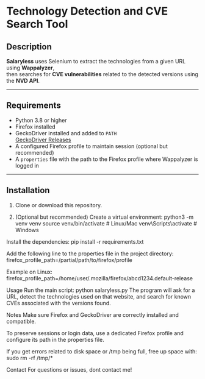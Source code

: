 # Technology Detection and CVE Search Tool

## Description

**Salaryless** uses Selenium to extract the technologies from a given URL using **Wappalyzer**,  
then searches for **CVE vulnerabilities** related to the detected versions using the **NVD API**.

---

## Requirements

- Python 3.8 or higher  
- Firefox installed  
- GeckoDriver installed and added to `PATH`  
  [GeckoDriver Releases](https://github.com/mozilla/geckodriver/releases)  
- A configured Firefox profile to maintain session (optional but recommended)  
- A `properties` file with the path to the Firefox profile where Wappalyzer is logged in

---

## Installation

1. Clone or download this repository.

2. (Optional but recommended) Create a virtual environment:
python3 -m venv venv
source venv/bin/activate  # Linux/Mac
venv\Scripts\activate     # Windows
   
Install the dependencies:
pip install -r requirements.txt

Add the following line to the properties file in the project directory:
firefox_profile_path=/partial/path/to/firefox/profile

Example on Linux:
firefox_profile_path=/home/user/.mozilla/firefox/abcd1234.default-release

Usage
Run the main script:
python salaryless.py
The program will ask for a URL, detect the technologies used on that website, and search for known CVEs associated with the versions found.

Notes
Make sure Firefox and GeckoDriver are correctly installed and compatible.

To preserve sessions or login data, use a dedicated Firefox profile and configure its path in the properties file.

If you get errors related to disk space or /tmp being full, free up space with:
sudo rm -rf /tmp/*

Contact
For questions or issues, dont contact me!
